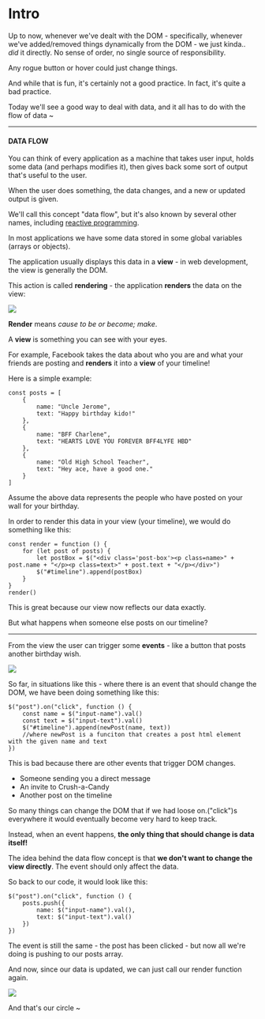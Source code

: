 # Intro

Up to now, whenever we've dealt with the DOM - specifically, whenever we've added/removed things dynamically from the DOM - we just kinda.. _did_ it directly. No sense of order, no single source of responsibility.

Any rogue button or hover could just change things.

  

And while that is fun, it's certainly not a good practice. In fact, it's quite a bad practice.

  

Today we'll see a good way to deal with data, and it all has to do with the flow of data ~

  

----------

  

#### **DATA FLOW**

  

You can think of every application as a machine that takes user input, holds some data (and perhaps modifies it), then gives back some sort of output that's useful to the user.

When the user does something, the data changes, and a new or updated output is given.

  

We'll call this concept "data flow", but it's also known by several other names, including [reactive programming](https://en.wikipedia.org/wiki/Reactive_programming).

  

In most applications we have some data stored in some global variables (arrays or objects).

  

The application usually displays this data in a **view** - in web development, the view is generally the DOM.

This action is called **rendering** - the application **renders** the data on the view:

  

![](https://s3-us-west-2.amazonaws.com/learn-app/lesson-images/dataflow1.PNG)

  

**Render** means _cause to be or become; make_.

A **view** is something you can see with your eyes.

  

For example, Facebook takes the data about who you are and what your friends are posting and **renders** it into a **view** of your timeline!

  

Here is a simple example:

  
```
const posts = [
    {
        name: "Uncle Jerome",
        text: "Happy birthday kido!"
    },
    {
        name: "BFF Charlene",
        text: "HEARTS LOVE YOU FOREVER BFF4LYFE HBD"
    },
    {
        name: "Old High School Teacher",
        text: "Hey ace, have a good one."
    }
]
```
  

Assume the above data represents the people who have posted on your wall for your birthday.

  

In order to render this data in your view (your timeline), we would do something like this:

  
```
const render = function () {
    for (let post of posts) {
        let postBox = $("<div class='post-box'><p class=name>" + post.name + "</p><p class=text>" + post.text + "</p></div>")
        $("#timeline").append(postBox)
    }
}
render()
```
  

This is great because our view now reflects our data exactly.

  

But what happens when someone else posts on our timeline?

  

----------

  

From the view the user can trigger some **events** - like a button that posts another birthday wish.

![](https://s3-us-west-2.amazonaws.com/learn-app/lesson-images/dataflow2.PNG)

  

So far, in situations like this - where there is an event that should change the DOM, we have been doing something like this:

  
```
$("post").on("click", function () {
    const name = $("input-name").val()
    const text = $("input-text").val()
    $("#timeline").append(newPost(name, text))
    //where newPost is a funciton that creates a post html element with the given name and text
})
```
  

This is bad because there are other events that trigger DOM changes.

  

-   Someone sending you a direct message
-   An invite to Crush-a-Candy
-   Another post on the timeline

  

So many things can change the DOM that if we had loose on.("click")s everywhere it would eventually become very hard to keep track.

  

Instead, when an event happens, **the only thing that should change is data itself!**

  

The idea behind the data flow concept is that **we don't want to change the view directly**. The event should only affect the data.

  

So back to our code, it would look like this:

  
```
$("post").on("click", function () {
    posts.push({
        name: $("input-name").val(),
        text: $("input-text").val()
    })
})
```

The event is still the same - the post has been clicked - but now all we're doing is pushing to our posts array.

  

And now, since our data is updated, we can just call our render function again.

  

![](https://s3-us-west-2.amazonaws.com/learn-app/lesson-images/dataflow3.PNG)

And that's our circle ~